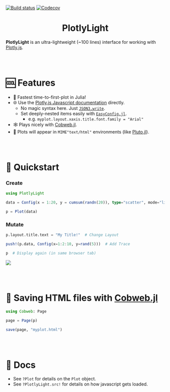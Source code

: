 [![Build status](https://github.com/joshday/PlotlyLight.jl/workflows/CI/badge.svg)](https://github.com/joshday/PlotlyLight.jl/actions?query=workflow%3ACI+branch%3Amaster)
[![Codecov](https://codecov.io/gh/joshday/PlotlyLight.jl/branch/master/graph/badge.svg)](https://codecov.io/gh/joshday/PlotlyLight.jl)


<h1 align="center">PlotlyLight</h1>

**PlotlyLight** is an ultra-lightweight (~100 lines) interface for working with [Plotly.js](https://plotly.com/javascript/).

<br><br>

# 🆒 Features

- 🚀 Fastest time-to-first-plot in Julia!
- 🌐 Use the [Plotly.js Javascript documentation](https://plotly.com/javascript/) directly.
    - No magic syntax here.  Just [`JSON3.write`](https://github.com/quinnj/JSON3.jl).
    - Set deeply-nested items easily with [`EasyConfig.jl`](https://github.com/joshday/EasyConfig.jl).
        - e.g. `myplot.layout.xaxis.title.font.family = "Arial"`
- 🕸️ Plays nicely with [Cobweb.jl](https://github.com/joshday/Cobweb.jl).
- 🎈 Plots will appear in `MIME"text/html"` environments (like [Pluto.jl](https://github.com/fonsp/Pluto.jl)).

<br><br>

# 🏃 Quickstart

### Create

```julia
using PlotlyLight

data = Config(x = 1:20, y = cumsum(randn(20)), type="scatter", mode="lines+markers")

p = Plot(data)
```

### Mutate

```julia
p.layout.title.text = "My Title!"  # Change Layout

push!(p.data, Config(x=1:2:10, y=rand(5)))  # Add Trace

p  # Display again (in same browser tab)
```

<img align=center src="https://user-images.githubusercontent.com/8075494/151987917-15a1c0fa-8f1f-483d-b662-cb8eaba5c7bf.png">

<br><br>

# 📄 Saving HTML files with [Cobweb.jl](https://github.com/joshday/Cobweb.jl)

```julia
using Cobweb: Page

page = Page(p)

save(page, "myplot.html")
```

<br><br>

# 📖 Docs

- See `?Plot` for details on the `Plot` object.
- See `?PlotlyLight.src!` for details on how javascript gets loaded.
